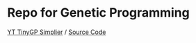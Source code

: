 # Repo for Genetic Programming

[YT TinyGP Simplier](https://www.youtube.com/watch?v=wN-Aj9SxxFE&ab_channel=BrintMontgomery) /
[Source Code](https://docs.google.com/document/d/1mUAauHApgI5VSDlz5d1J6aBAEp799DTyW3ShiV57bAk/edit)
